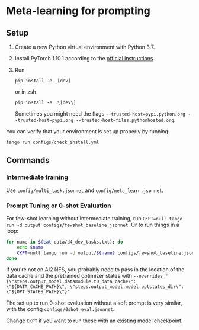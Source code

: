 # Meta-learning for prompting

## Setup

1. Create a new Python virtual environment with Python 3.7.
2. Install PyTorch 1.10.1 according to the [official instructions](https://pytorch.org/get-started/locally/).
3. Run

    ```
    pip install -e .[dev]
    ```
    or in zsh
    ```
    pip install -e .\[dev\]
    ```
    Sometimes you might need the flags `--trusted-host=pypi.python.org --trusted-host=pypi.org --trusted-host=files.pythonhosted.org`.

You can verify that your environment is set up properly by running:

```
tango run configs/check_install.yml
```

## Commands

### Intermediate training

Use `config/multi_task.jsonnet` and `config/meta_learn.jsonnet`.

### Prompt Tuning or 0-shot Evaluation

For few-shot learning without intermediate training, run `CKPT=null tango run -d output configs/fewshot_baseline.jsonnet`.
Or to run things in a loop:
```bash
for name in $(cat data/d4_dev_tasks.txt); do
    echo $name
    CKPT=null tango run -d output/${name} configs/fewshot_baseline.jsonnet --overrides "{\"steps.output_model.datamodule.task_name\": \"${name}\"}"
done
```
If you're not on AI2 NFS, you probably need to pass in the location of the data cache and the pretrained optimizer states with `--overrides "{\"steps.output_model.datamodule.t0_data_cache\": \"${DATA_CACHE_PATH}\", \"steps.output_model.model.optstates_dir\": \"${OPT_STATES_PATH}\"}"`

The set up to run 0-shot evaluation without a soft prompt is very similar, with the config `configs/0shot_eval.jsonnet`.

Change `CKPT` if you want to run these with an existing model checkpoint.

